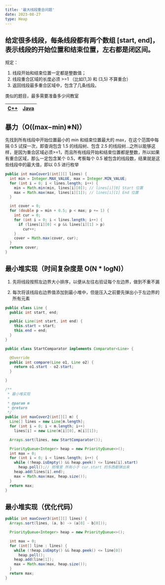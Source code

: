 ```yaml
---
title: '最大线段重合问题'
date: 2023-08-27
type: Heap
---
```


## 给定很多线段，每条线段都有两个数组 [start, end]，表示线段的开始位置和结束位置，左右都是闭区间。

规定：

1. 线段开始和结束位置一定都是整数值；
2. 线段重合区域的长度必须 >=1 （比如(1,3) 和 (3,5) 不算重合）
3. 返回线段最多重合区域中，包含了几条线段。

类似的题目，最多需要准备多少间教室

| [C++](https://github.com/ZhengKe996/DS/blob/main/src/heap/max_cover.cpp) | [Java](https://github.com/ZhengKe996/DS/blob/main/src/heap/max_cover.java) |
| :----------------------------------------------------------------------: | :------------------------------------------------------------------------: |

## 暴力（O((max−min)∗N)）

先找到所有线段中开始位置最小的 min 和结束位置最大的 max，在这个范围中每隔 0.5 试探一次，即查询包含 1.5 的线段树、包含 2.5 的线段树…之所以能够这样，是因为重合区域必须>=1，而且所有线段开始和结束位置都是整数，所以如果有重合区域，那么一定包含某个 0.5，考察每个 0.5 被包含的线段数，结果就是这些线段中的最大值，即以 0.5 进行枚举

```java
public int maxCover1(int[][] lines) {
  int min = Integer.MAX_VALUE, max = Integer.MIN_VALUE;
  for (int i = 0; i < lines.length; i++) {
    min = Math.min(min, lines[i][0]); // lines[i][0] Start 位置
    max = Math.max(max, lines[i][1]); // lines[i][1] End 位置
  }

  int cover = 0;
  for (double p = min + 0.5; p < max; p += 1) {
    int cur = 0;
    for (int i = 0; i < lines.length; i++) {
      if (lines[i][0] < p && lines[i][1] > p)
        cur++;
    }
    cover = Math.max(cover, cur);
  }
  return cover;
}
```

## 最小堆实现（时间复杂度是 O(N \* logN)）

1. 先将线段按照左边界大小排序，以便从左往右验证每个左边界，做到不重不漏

2. 每次将该线段右边界值添加到最小堆中，但是压入之前要先弹出小于左边界的所有元素

```java
public class Line {
  public int start, end;

  public Line(int start, int end) {
    this.start = start;
    this.end = end;
  }
}

public class StartComparator implements Comparator<Line> {

  @Override
  public int compare(Line o1, Line o2) {
    return o1.start - o2.start;
  }

}

/**
 * 最小堆实现
 *
 * @param m
 * @return
 */
public int maxCover2(int[][] m) {
  Line[] lines = new Line[m.length];
  for (int i = 0; i < m.length; i++)
    lines[i] = new Line(m[i][0], m[i][1]);

  Arrays.sort(lines, new StartComparator());

  PriorityQueue<Integer> heap = new PriorityQueue<>();
  int max = 0;
  for (int i = 0; i < lines.length; i++) {
    while (!heap.isEmpty() && heap.peek() <= lines[i].start)
      heap.poll();// 把堆里 所有小于 cur.start 的东西都弹出来
    heap.add(lines[i].end);
    max = Math.max(max, heap.size());
  }
  return max;
}
```

## 最小堆实现（优化代码）

```java
public int maxCover3(int[][] lines) {
  Arrays.sort(lines, (a, b) -> (a[0] - b[0]));

  PriorityQueue<Integer> heap = new PriorityQueue<>();

  int max = 0;
  for (int[] line : lines) {
    while (!heap.isEmpty() && heap.peek() <= line[0])
      heap.poll();
    heap.add(line[1]);
    max = Math.max(max, heap.size());
  }
  return max;
}
```
